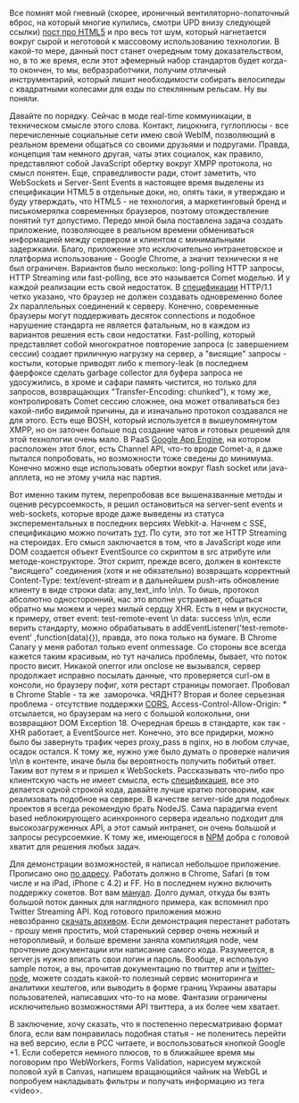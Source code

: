 Все помнят мой гневный (скорее, ироничный вентиляторно-лопаточный вброс, на который многие купились, смотри UPD внизу следующей ссылки) <a href="http://www.mindcollapse.com/blog/234.html" title="" >пост про HTML5</a>&nbsp;и про весь тот шум, который нагнетается вокруг сырой и неготовой к массовому использованию технологии. В какой-то мере, данный пост станет очередным тому доказательством, но, в то же время, если этот&nbsp;эфемерный&nbsp;набор стандартов будет когда-то окончен, то мы, вебразработчики, получим отличный инструментарий, который лишит необходимости собирать велосипеды с квадратными колесами для езды по&nbsp;стеклянным&nbsp;рельсам. Ну вы поняли.<p>Давайте по порядку. Сейчас в моде real-time коммуникации, в техническом смысле этого слова. Контакт, лицокнига, гуглоплюсы - все перечисленные социальные сети имею свой WebIM, позволяющий в реальном времени общаться со своими друзьями и подругами. Правда, концепция там немного другая, чаты этих социалок, как правило, представляют собой JavaScript обертку вокруг XMPP протокола, но смысл понятен. Еще, справедливости ради, стоит заметить, что WebSockets и Server-Sent Events в настоящее время выделены из спецификации HTML5 в отдельные доки, но, опять таки, я утверждаю и буду утверждать, что HTML5 - не технология, а маркетинговый бренд и писькомерялка современных браузеров, поэтому отождествление понятий тут допустимо. Передо мной была поставлена задача создать приложение, позволяющее в реальном времени обмениваться информацией между сервером и клиентом с минимальными задержками. Благо, приложение это исключительно интранетовское и платформа использование - Google Chrome, а значит технически я не был ограничен. Вариантов было несколько: long-polling HTTP запросы, HTTP Streaming или fast-polling, все это называется Comet моделью. И у каждой реализации есть свой недостаток. В <a href="http://www.w3.org/Protocols/rfc2616/rfc2616-sec8.html#sec8.1.4" title="" >спецификации</a> HTTP/1.1 четко указано, что браузер не должен создавать одновременно более 2х параллельных соединений к серверу. Конечно, современные браузеры могут поддерживать десяток connections и подобное нарушение стандарта не является фатальным, но в каждом из вариантов решения есть свои недостатки. Fast-polling, который представляет собой многократное повторение запроса (с завершением сессии) создает приличную нагрузку на сервер, а "висящие" запросы - костыли, которые приводят либо к memory-leak (в последнем фаерфоксе сделать garbage collector для буфера запроса не удосужились, в хроме и сафари память чистится, но только для запросов, возвращающих "Transfer-Encoding: chunked"), к тому же, контролировать Comet сессию сложнее, она может отваливаться без какой-либо видимой причины, да и изначально протокол создавался не для этого. Есть еще BOSH, который используется в вышеупомянутом XMPP, но он заточен больше под создание чатов и готовых решений для этой технологии очень мало. В PaaS&nbsp;<a href="http://www.mindcollapse.com/blog/255.html" title="" >Google App Engine</a>, на котором расположен этот блог, есть Channel API, что-то вроде Comet-а, я даже пытался попробовать, но возможности тоже сведены до минимума. Конечно можно еще использовать обертки вокруг flash socket или java-апплета, но не этому учила нас партия.</p><p>Вот именно таким путем, перепробовав все вышеназванные методы и оценив ресурсоемкость, я решил остановиться на server-sent events и web-sockets, которые вроде даже выведены из статуса эксперементальных в последних версиях Webkit-а. Начнем с SSE, спецификацию можно почитать <a href="http://t.co/rWKHcsy" title="" >тут</a>. По сути, это тот же HTTP Streaming на стероидах. Его смысл заключается в том, что в JavaScript коде или DOM создается объект&nbsp;EventSource со скриптом в src атрибуте или методе-конструкторе. Этот скрипт, прежде всего, должен в контексте "висящего" соединения (хотя и не обязательно) возвращать корректный Content-Type:&nbsp;text/event-stream и в дальнейшем push-ить обновление клиенту в виде строки data: any_text_info \n\n. То бишь, протокол абсолютно односторонний, нас это вполне устраивает, общаться обратно&nbsp;мы можем и через милый сердцу XHR. Есть в нем и вкусности, к примеру, ответ event: test-remote-event \n data: success \n\n, если верить стандарту, можно обрабатывать в addEventListener('test-remote-event' ,function(data){}), правда, это пока только на бумаге. В Chrome Canary у меня работал только event onmessage. Со стороны все всегда кажется таким красивым, но тут начались проблемы, бывает, что поток просто висит. Никакой onerror или onclose не вызывался, сервер продолжает исправно посылать данные, что проверяется curl-ом в консоли, но браузеру пофиг, хотя рестарт страницы помогает. Пробовал в Chrome Stable - та же &nbsp;заморочка. ЧЯДНТ? Вторая и более серьезная проблема - отсутствие поддержки&nbsp;<a href="http://en.wikipedia.org/wiki/Cross-Origin_Resource_Sharing" title="" >CORS</a>,&nbsp;Access-Control-Allow-Origin: * отсылается, но браузерам на него с большой колокольни, они возвращают DOM Exception 18. Очередная брешь в стандарте, как так - XHR работает, а EventSource нет. Конечно, это все придирки, можно было бы завернуть трафик через proxy_pass в nginx, но в любом случае, осадок остался. К тому же, нужно уже было думать о проверке наличия \n\n в контенте, иначе была бы вероятность получить побитый ответ. Таким вот путем я и пришел к WebSockets. Рассказывать что-либо про клиентскую часть не имеет смысла, есть <a href="http://dev.w3.org/html5/websockets/" title="" >спецификация</a>, все это делается одной строкой кода, давайте лучше кратко поговорим, как реализовать подобное на сервере. В качестве server-side для подобных проектов я всегда рекомендую брать NodeJS. Сама парадигма event based неблокирующего&nbsp;асинхронного&nbsp;сервера идеально подходит для высокозагруженных API, а этот самый интранет, он очень большой и запросы ресурсоемкие. К тому же, имеющегося в&nbsp;<a href="http://npmjs.org/" title="" >NPM</a>&nbsp;добра с головой хватит для решения любых задач.</p><p>Для демонстрации возможностей, я написал небольшое приложение. Прописано оно <a href="http://lab.mindcollapse.com/TwiNodeSSE/" title="" >по адресу</a>. Работать должно в Chrome, Safari (в том числе и на iPad, iPhone с 4.2) и FF. Но в последнем нужно включить поддержку сокетов. Вот вам <a href="http://j.mp/ncKqmD" title="" >мануал</a>. Долго думал, откуда бы взять большой поток данных для наглядного примера, как вспомнил про Twitter Streaming API. Код готового приложения можно невозбранно&nbsp;<a href="http://commondatastorage.googleapis.com/files.mindcollapse.com/etc/TwiNodeSSE.zip" title="" >скачать архивом</a>. Если демонстрация перестанет работать - прошу меня простить, мой старенький сервер очень нежный и неторопливый, и больше времени заняла компиляция node, чем прочтение документации или написание самого кода. Разумеется, в server.js нужно вписать свои логин и пароль. Вообще, я использую sample поток, а вы, прочитав документацию по твиттер апи и <a href="https://github.com/technoweenie/twitter-node" title="" >twitter-node</a>, можете создать какой-то полезный сервис мониторинга и аналитики хештегов, или выводить в форме границ Украины аватары пользователей, написавших что-то на мове. Фантазии ограничены исключительно возможностями API твиттера, а их более чем хватает.</p><p>В заключение,&nbsp;хочу сказать, что я постепенно пересматриваю формат блога, если вам понравилась подобная статья - не поленитесь перейти на веб версию, если в РСС читаете, и воспользоваться кнопкой Google +1. Если соберется немного плюсов, то в ближайшее время мы поговорим про WebWorkers, Forms Validation, нарисуем мужской половой хуй в Canvas, напишем вращающийся чайник на WebGL и попробуем накладывать фильтры и получать информацию из тега &lt;video&gt;.</p>